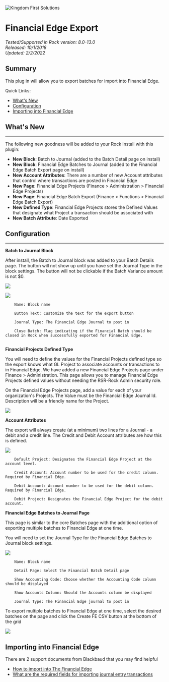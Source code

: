 ![Kingdom First Solutions](images/KFSBanner.jpg)

# Financial Edge Export

*Tested/Supported in Rock version: 8.0-13.0*  
*Released: 10/1/2018*   
*Updated: 2/2/2022*   

## Summary

This plug in will allow you to export batches for import into Financial Edge.

Quick Links:
- [What's New](#whats-new)
- [Configuration](#configuration)
- [Importing into Financial Edge](#importing-into-financial-edge)

## What's New
---
The following new goodness will be added to your Rock install with this plugin:

- **New Block**: Batch to Journal (added to the Batch Detail page on install) 
- **New Block**: Financial Edge Batches to Journal (added to the Financial Edge Batch Export page on install) 
- **New Account Attributes**: There are a number of new Account attributes that control where transactions are posted in Financial Edge
- **New Page**: Financial Edge Projects (Finance > Administration > Financial Edge Projects)
- **New Page**: Financial Edge Batch Export (Finance > Functions > Financial Edge Batch Export)  
- **New Defined Type**: Financial Edge Projects stores the Defined Values that designate what Project a transaction should be associated with  
- **New Batch Attribute**: Date Exported  

## Configuration
---

**Batch to Journal Block**

After install, the Batch to Journal block was added to your Batch Details page. The button will not show up until you have set the Journal Type in the block settings. The button will not be clickable if the Batch Variance amount is not $0.

![](images/BatchToJournalBlock.png)

![](images/BatchToJournalBlockSettings.png)
```
    Name: Block name

    Button Text: Customize the text for the export button

    Journal Type: The Financial Edge Journal to post in

    Close Batch: Flag indicating if the Financial Batch should be closed in Rock when successfully exported for Financial Edge.
    
```

**Financial Projects Defined Type**

You will need to define the values for the Financial Projects defined type so the export knows what GL Project to associate accounts or transactions to in Financial Edge. We have added a new Financial Edge Projects page under Finance > Administration. This page allows you to manage Financial Edge Projects defined values without needing the RSR-Rock Admin security role.

On the Financial Edge Projects page, add a value for each of your organization's Projects. The Value must be the Financial Edge Journal Id. Description will be a friendly name for the Project.

![](images/FinancialProjectsDefinedValues.png)


**Account Attributes**

The export will always create (at a minimum) two lines for a Journal - a debit and a credit line. The Credit and Debit Account attributes are how this is defined.

![](images/AccountAttributes.png)

```
    Default Project: Designates the Financial Edge Project at the account level. 

    Credit Account: Account number to be used for the credit column. Required by Financial Edge.

    Debit Account: Account number to be used for the debit column. Required by Financial Edge.

    Debit Project: Designates the Financial Edge Project for the debit account.

```

**Financial Edge Batches to Journal Page**

This page is similar to the core Batches page with the additional option of exporting multiple batches to Financial Edge at one time.

You will need to set the Journal Type for the Financial Edge Batches to Journal block settings.

![](images/BatchesToJournalBlock.png)

```
    Name: Block name

    Detail Page: Select the Financial Batch Detail page

    Show Accounting Code: Choose whether the Accounting Code column should be displayed

    Show Accounts Column: Should the Accounts column be displayed

    Journal Type: The Financial Edge journal to post in

```

To export multiple batches to Financial Edge at one time, select the desired batches on the page and click the Create FE CSV button at the bottom of the grid

![](images/BatchesToJournalPage.png)

## Importing into Financial Edge

There are 2 support documents from Blackbaud that you may find helpful
- [How to import into The Financial Edge](https://kb.blackbaud.com/articles/Article/65112)
- [What are the required fields for importing journal entry transactions](https://kb.blackbaud.com/articles/Article/67013)






